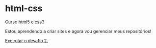 # html-css
 Curso html5 e css3

 Estou aprendendo a criar sites e agora vou gerenciar meus repositórios!

<a href= "https://miguel2511.github.io/html-css/Exercicios/desafios%20-%20modulo02%20-%20d010/android.html"> Executar o desafio 2.